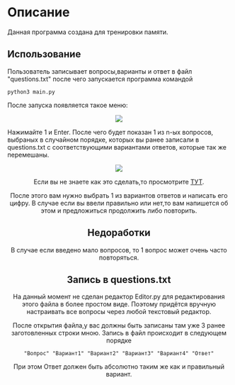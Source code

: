 # Описание
Данная программа создана для тренировки памяти.

## Использование
Пользователь записывает вопросы,варианты и ответ в файл "questions.txt" 
после чего запускается программа командой
```
python3 main.py
```

После запуска появляется такое меню:
<center>
    <img src="https://cdn.discordapp.com/attachments/716063419299528777/1026115721735974922/unknown.png">
</center>

Нажимайте 1 и Enter. После чего будет показан 1 из n-ых вопросов, выбраных в случайном порядке, которых вы ранее записали в questions.txt с соответствующими вариантами ответов, которые так же перемешаны.
<center>
    <img src="https://cdn.discordapp.com/attachments/716063419299528777/1026115899926773861/unknown.png")
</center>

Если вы не знаете как это сделать,то просмотрите [ТУТ](#Запись).

После этого вам нужно выбрать 1 из вариантов ответов и написать его цифру.
В случае если вы ввели правильно или нет,то вам напишется об этом и предложиться продолжить либо повторить.

## Недоработки
В случае если введено мало вопросов, то 1 вопрос может очень часто повторяться.

## Запись в questions.txt
<a name="Запись"></a>
На данный момент не сделан редактор Editor.py для редактирования этого файла в более простом виде. Поэтому придётся вручную настраивать все вопросы через любой текстовый редактор.

После открытия файла,у вас должны быть записаны там уже 3 ранее заготовленных строки мною.
Запись в файл происходит в следующем порядке
```
"Вопрос" "Вариант1" "Вариант2" "Вариант3" "Вариант4" "Ответ"
```

При этом Ответ должен быть абсолютно таким же как и правильный вариант.
